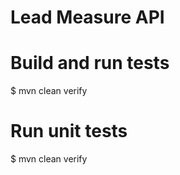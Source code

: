# Lead Measure API

# Build and run tests

$ mvn clean verify

# Run unit tests

$ mvn clean verify 

